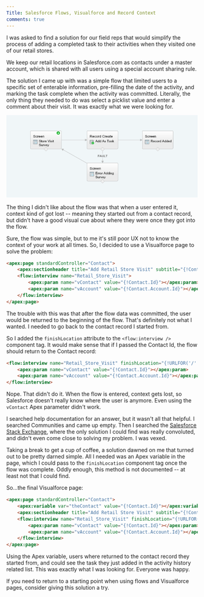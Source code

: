 ```yaml
---
Title: Salesforce Flows, Visualforce and Record Context
comments: true
---
```


I was asked to find a solution for our field reps that would simplify the process of adding a completed task to their activities when they visited one of our retail stores.

We keep our retail locations in Salesforce.com as contacts under a master account, which is shared with all users using a special account sharing rule.

The solution I came up with was a simple flow that limited users to a specific set of enterable information, pre-filling the date of the activity, and marking the task complete when the activity was committed. Literally, the only thing they needed to do was select a picklist value and enter a comment about their visit. It was exactly what we were looking for.

![Simple Flow](/assets/images/posts/flow.png "Simple Flow example")

The thing I didn't like about the flow was that when a user entered it, context kind of got lost -- meaning they started out from a contact record, but didn't have a good visual cue about where they were once they got into the flow.

Sure, the flow was simple, but to me it's still poor UX not to know the context of your work at all times. So, I decided to use a Visualforce page to solve the problem:

````html
<apex:page standardController="Contact">
    <apex:sectionheader title="Add Retail Store Visit" subtitle="{!Contact.Name}"></apex:sectionheader>
    <flow:interview name="Retail_Store_Visit">
        <apex:param name="vContact" value="{!Contact.Id}"></apex:param>
        <apex:param name="vAccount" value="{!Contact.Account.Id}"></apex:param>
    </flow:interview>
</apex:page>
````

The trouble with this was that after the flow data was committed, the user would be returned to the beginning of the flow. That's definitely not what I wanted. I needed to go back to the contact record I started from.

So I added the ``finishLocation`` attribute to the ``<flow:interview />`` component tag. It would make sense that if I passed the Contact Id, the flow should return to the Contact record:

````html
<flow:interview name="Retail_Store_Visit" finishLocation="{!URLFOR('/' + Contact.Id)}">
    <apex:param name="vContact" value="{!Contact.Id}"></apex:param>
    <apex:param name="vAccount" value="{!Contact.Account.Id}"></apex:param>
</flow:interview>
````

Nope. That didn't do it. When the flow is entered, context gets lost, so Salesforce doesn't really know where the user is anymore. Even using the ``vContact`` Apex parameter didn't work.

I searched help documentation for an answer, but it wasn't all that helpful. I searched Communities and came up empty. Then I searched the <a href="http://salesforce.stackexchange.com/">Salesforce Stack Exchange</a>, where the only solution I could find was really convoluted, and didn't even come close to solving my problem. I was vexed.

Taking a break to get a cup of coffee, a solution dawned on me that turned out to be pretty darned simple. All I needed was an Apex variable in the page, which I could pass to the ``finishLocation`` component tag once the flow was complete. Oddly enough, this method is not documented -- at least not that I could find.

So...the final Visualforce page:

````html
<apex:page standardController="Contact">
    <apex:variable var="theContact" value="{!Contact.Id}"></apex:variable>
    <apex:sectionheader title="Add Retail Store Visit" subtitle="{!Contact.Name}"></apex:sectionheader>
    <flow:interview name="Retail_Store_Visit" finishLocation="{!URLFOR('/' &amp; theContact)}">
        <apex:param name="vContact" value="{!Contact.Id}"></apex:param>
        <apex:param name="vAccount" value="{!Contact.Account.Id}"></apex:param>
    </flow:interview>
</apex:page>
````

Using the Apex variable, users where returned to the contact record they started from, and could see the task they just added in the activity history related list. This was exactly what I was looking for. Everyone was happy.

If you need to return to a starting point when using flows and Visualforce pages, consider giving this solution a try.